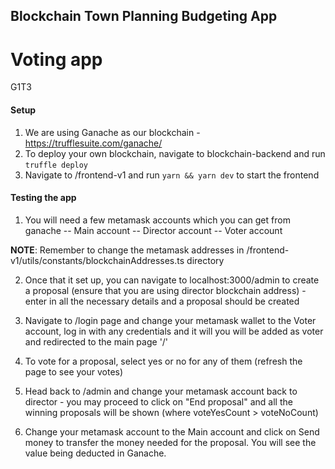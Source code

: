 ## Blockchain Town Planning Budgeting App

# Voting app

G1T3

#### Setup
1) We are using Ganache as our blockchain - https://trufflesuite.com/ganache/
2) To deploy your own blockchain, navigate to blockchain-backend and run ``truffle deploy``
3) Navigate to /frontend-v1 and run ``yarn && yarn dev`` to start the frontend

#### Testing the app
1) You will need a few metamask accounts which you can get from ganache
-- Main account 
-- Director account
-- Voter account

**NOTE**: Remember to change the metamask addresses in /frontend-v1/utils/constants/blockchainAddresses.ts directory

2. Once that it set up, you can navigate to localhost:3000/admin to create a proposal (ensure that you are using director blockchain address) - enter in all the necessary details and a proposal should be created

3. Navigate to /login page and change your metamask wallet to the Voter account, log in with any credentials and it will you will be added as voter and redirected to the main page '/'

4. To vote for a proposal, select yes or no for any of them (refresh the page to see your votes)

5. Head back to /admin and change your metamask account back to director - you may proceed to click on "End proposal" and all the winning proposals will be shown (where voteYesCount > voteNoCount)

6. Change your metamask account to the Main account and click on Send money to transfer the money needed for the proposal. You will see the value being deducted in Ganache.




